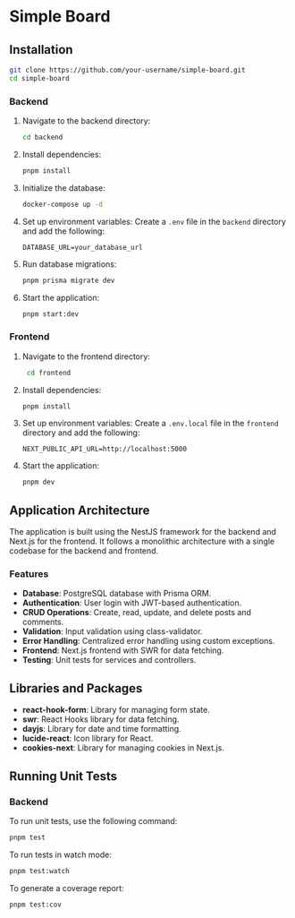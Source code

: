 # Simple Board

## Installation

```bash
git clone https://github.com/your-username/simple-board.git
cd simple-board
```

### Backend

1. Navigate to the backend directory:

   ```bash
   cd backend
   ```

2. Install dependencies:

   ```bash
   pnpm install
   ```

3. Initialize the database:

   ```bash
   docker-compose up -d
   ```

4. Set up environment variables:
   Create a `.env` file in the `backend` directory and add the following:

   ```env
   DATABASE_URL=your_database_url
   ```

5. Run database migrations:

   ```bash
   pnpm prisma migrate dev
   ```

6. Start the application:
   ```bash
   pnpm start:dev
   ```

### Frontend

1. Navigate to the frontend directory:

   ```bash
    cd frontend
   ```

2. Install dependencies:

   ```bash
   pnpm install
   ```

3. Set up environment variables:
   Create a `.env.local` file in the `frontend` directory and add the following:

   ```env
   NEXT_PUBLIC_API_URL=http://localhost:5000
   ```

4. Start the application:
   ```bash
   pnpm dev
   ```

## Application Architecture

The application is built using the NestJS framework for the backend and Next.js for the frontend. It follows a monolithic architecture with a single codebase for the backend and frontend.

### Features

- **Database**: PostgreSQL database with Prisma ORM.
- **Authentication**: User login with JWT-based authentication.
- **CRUD Operations**: Create, read, update, and delete posts and comments.
- **Validation**: Input validation using class-validator.
- **Error Handling**: Centralized error handling using custom exceptions.
- **Frontend**: Next.js frontend with SWR for data fetching.
- **Testing**: Unit tests for services and controllers.

## Libraries and Packages

- **react-hook-form**: Library for managing form state.
- **swr**: React Hooks library for data fetching.
- **dayjs**: Library for date and time formatting.
- **lucide-react**: Icon library for React.
- **cookies-next**: Library for managing cookies in Next.js.

## Running Unit Tests

### Backend

To run unit tests, use the following command:

```bash
pnpm test
```

To run tests in watch mode:

```bash
pnpm test:watch
```

To generate a coverage report:

```bash
pnpm test:cov
```
